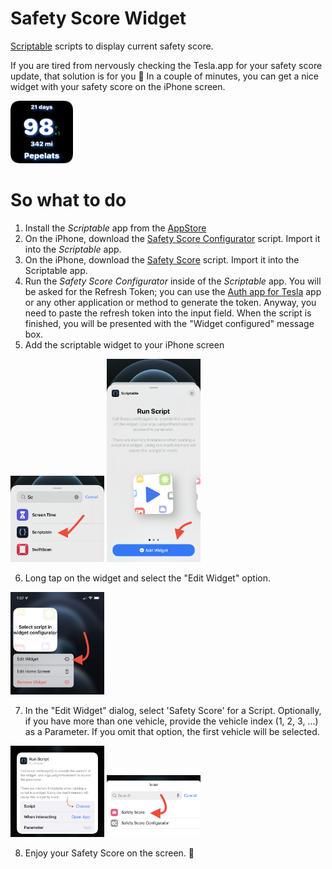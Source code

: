 
# Safety Score Widget
[Scriptable](https://scriptable.app) scripts to display current safety score.

If you are tired from nervously checking the Tesla.app for your safety score update, that solution is for you 🙂
In a couple of minutes, you can get a nice widget with your safety score on the iPhone screen.

<img src="https://github.com/pbeast/SafetyScoreWidget/blob/main/images/widget.png" width=100/>

# So what to do
1. Install the *Scriptable* app from the [AppStore](https://apps.apple.com/us/app/scriptable/id1405459188?uo=4)
2. On the iPhone, download the [Safety Score Configurator](https://github.com/pbeast/SafetyScoreWidget/releases/download/0.1/Safety.Score.Configurator.scriptable) script. Import it into the *Scriptable* app.
3. On the iPhone, download the [Safety Score](https://github.com/pbeast/SafetyScoreWidget/releases/download/0.1/Safety.Score.scriptable) script. Import it into the Scriptable app.
4. Run the *Safety Score Configurator* inside of the *Scriptable* app. You will be asked for the Refresh Token; you can use the [Auth app for Tesla](https://apps.apple.com/us/app/auth-app-for-tesla/id1552058613) app or any other application or method to generate the token. Anyway, you need to paste the refresh token into the input field. When the script is finished, you will be presented with the "Widget configured" message box.
5. Add the scriptable widget to your iPhone screen

<img src="https://github.com/pbeast/SafetyScoreWidget/blob/main/images/add_widget_1.jpeg" width=150 />&nbsp;<img src="https://github.com/pbeast/SafetyScoreWidget/blob/main/images/add_widget_2.jpeg" width=150 />

6. Long tap on the widget and select the "Edit Widget" option. 

<img src="https://github.com/pbeast/SafetyScoreWidget/blob/main/images/widget_menu.jpeg" width=150 />

7. In the "Edit Widget" dialog, select 'Safety Score' for a Script. Optionally, if you have more than one vehicle, provide the vehicle index (1, 2, 3, ...) as a Parameter. If you omit that option, the first vehicle will be selected.

<img src="https://github.com/pbeast/SafetyScoreWidget/blob/main/images/edit_widget.jpeg" width=150 />&nbsp;<img src="https://github.com/pbeast/SafetyScoreWidget/blob/main/images/safety_score_select.jpeg" width=150 />

8. Enjoy your Safety Score on the screen. 🎉
